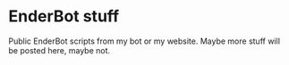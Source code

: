# EnderBot stuff
Public EnderBot scripts from my bot or my website.
Maybe more stuff will be posted here, maybe not.
